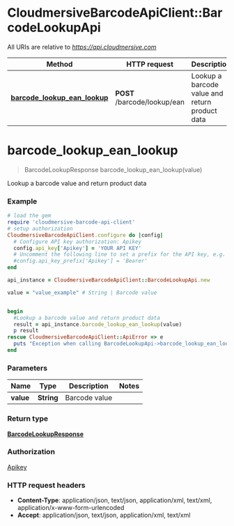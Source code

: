# CloudmersiveBarcodeApiClient::BarcodeLookupApi

All URIs are relative to *https://api.cloudmersive.com*

Method | HTTP request | Description
------------- | ------------- | -------------
[**barcode_lookup_ean_lookup**](BarcodeLookupApi.md#barcode_lookup_ean_lookup) | **POST** /barcode/lookup/ean | Lookup a barcode value and return product data


# **barcode_lookup_ean_lookup**
> BarcodeLookupResponse barcode_lookup_ean_lookup(value)

Lookup a barcode value and return product data

### Example
```ruby
# load the gem
require 'cloudmersive-barcode-api-client'
# setup authorization
CloudmersiveBarcodeApiClient.configure do |config|
  # Configure API key authorization: Apikey
  config.api_key['Apikey'] = 'YOUR API KEY'
  # Uncomment the following line to set a prefix for the API key, e.g. 'Bearer' (defaults to nil)
  #config.api_key_prefix['Apikey'] = 'Bearer'
end

api_instance = CloudmersiveBarcodeApiClient::BarcodeLookupApi.new

value = "value_example" # String | Barcode value


begin
  #Lookup a barcode value and return product data
  result = api_instance.barcode_lookup_ean_lookup(value)
  p result
rescue CloudmersiveBarcodeApiClient::ApiError => e
  puts "Exception when calling BarcodeLookupApi->barcode_lookup_ean_lookup: #{e}"
end
```

### Parameters

Name | Type | Description  | Notes
------------- | ------------- | ------------- | -------------
 **value** | **String**| Barcode value | 

### Return type

[**BarcodeLookupResponse**](BarcodeLookupResponse.md)

### Authorization

[Apikey](../README.md#Apikey)

### HTTP request headers

 - **Content-Type**: application/json, text/json, application/xml, text/xml, application/x-www-form-urlencoded
 - **Accept**: application/json, text/json, application/xml, text/xml



